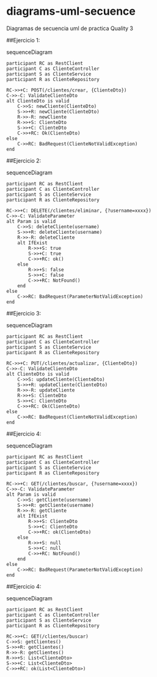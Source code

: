 # diagrams-uml-secuence
Diagramas de secuencia uml de practica Quality 3



##Ejercicio 1:

sequenceDiagram

    participant RC as RestClient
    participant C as ClienteController
    participant S as ClienteService
    participant R as ClienteRepository 

    RC->>+C: POST(/clientes/crear, {ClienteDto})
    C->>-C: ValidateClienteDto
    alt ClienteDto is valid
        C->>S: newCliente(ClienteDto)
        S->>+R: newCliente(ClienteDto)
        R->>-R: newCliente
        R->>+S: ClienteDto
        S->>+C: ClienteDto
        C->>+RC: Ok(ClienteDto)
    else
        C->>RC: BadRequest(ClienteNotValidException)
    end


##Ejercicio 2:

sequenceDiagram

    participant RC as RestClient
    participant C as ClienteController
    participant S as ClienteService
    participant R as ClienteRepository 

    RC->>+C: DELETE(/clientes/eliminar, {?username=xxxx})
    C->>-C: ValidateParameter
    alt Param is valid
        C->>S: deleteCliente(username)
        S->>+R: deleteCliente(username)
        R->>-R: deleteCliente
        alt IfExist
            R->>+S: true
            S->>+C: true
            C->>+RC: ok()
        else
            R->>+S: false
            S->>+C: false
            C->>+RC: NotFound()
        end    
    else
        C->>RC: BadRequest(ParameterNotValidException)
    end



##Ejercicio 3:


sequenceDiagram

    participant RC as RestClient
    participant C as ClienteController
    participant S as ClienteService
    participant R as ClienteRepository 

    RC->>+C: PUT(/clientes/actualizar, {ClienteDto})
    C->>-C: ValidateClienteDto
    alt ClienteDto is valid
        C->>S: updateCliente(ClienteDto)
        S->>+R: updateCliente(ClienteDto)
        R->>-R: updateCliente
        R->>+S: ClienteDto
        S->>+C: ClienteDto
        C->>+RC: Ok(ClienteDto)
    else
        C->>RC: BadRequest(ClienteNotValidException)
    end



##Ejercicio 4:

sequenceDiagram

    participant RC as RestClient
    participant C as ClienteController
    participant S as ClienteService
    participant R as ClienteRepository 

    RC->>+C: GET(/clientes/buscar, {?username=xxxx})
    C->>-C: ValidateParameter
    alt Param is valid
        C->>S: getCliente(username)
        S->>+R: getCliente(username)
        R->>-R: getCliente
        alt IfExist
            R->>+S: ClienteDto
            S->>+C: ClienteDto
            C->>+RC: ok(ClienteDto)
        else
            R->>+S: null
            S->>+C: null
            C->>+RC: NotFound()
        end    
    else
        C->>RC: BadRequest(ParameterNotValidException)
    end



##Ejercicio 4:

sequenceDiagram

    participant RC as RestClient
    participant C as ClienteController
    participant S as ClienteService
    participant R as ClienteRepository 

    RC->>+C: GET(/clientes/buscar)
    C->>S: getClientes()
    S->>+R: getClientes()
    R->>-R: getClientes()
    R->>+S: List<ClienteDto>
    S->>+C: List<ClienteDto>
    C->>+RC: ok(List<ClienteDto>)
    
    
    
